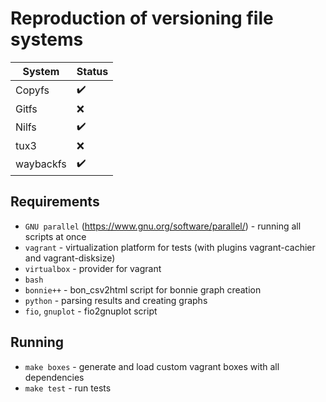 # Reproduction of versioning file systems

| System    | Status             |
| --------- | ------------------ |
| Copyfs    | :heavy_check_mark: |
| Gitfs     | :x:                |
| Nilfs     | :heavy_check_mark: |
| tux3      | :x:                |
| waybackfs | :heavy_check_mark: |

## Requirements

- `GNU parallel` (https://www.gnu.org/software/parallel/) - running all scripts at once
- `vagrant` - virtualization platform for tests (with plugins vagrant-cachier and vagrant-disksize)
- `virtualbox` - provider for vagrant
- `bash`
- `bonnie++` - bon_csv2html script for bonnie graph creation
- `python` - parsing results and creating graphs
- `fio`, `gnuplot` - fio2gnuplot script

## Running

- `make boxes` - generate and load custom vagrant boxes with all dependencies
- `make test` - run tests
